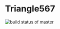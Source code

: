 # Triangle567

[![build status of master](https://app.travis-ci.com/yyan27/Triangle567.svg?branch=main)](https://app.travis-ci.com/yyan27/Triangle567) 